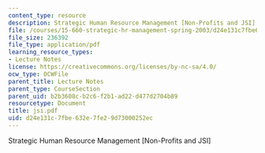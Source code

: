 ```yaml
---
content_type: resource
description: Strategic Human Resource Management [Non-Profits and JSI]
file: /courses/15-660-strategic-hr-management-spring-2003/d24e131c7fbe632e7fe29d73000252ec_jsi.pdf
file_size: 236392
file_type: application/pdf
learning_resource_types:
- Lecture Notes
license: https://creativecommons.org/licenses/by-nc-sa/4.0/
ocw_type: OCWFile
parent_title: Lecture Notes
parent_type: CourseSection
parent_uid: b2b3608c-b2c6-f2b1-ad22-d477d2704b89
resourcetype: Document
title: jsi.pdf
uid: d24e131c-7fbe-632e-7fe2-9d73000252ec
---
```

Strategic Human Resource Management [Non-Profits and JSI]